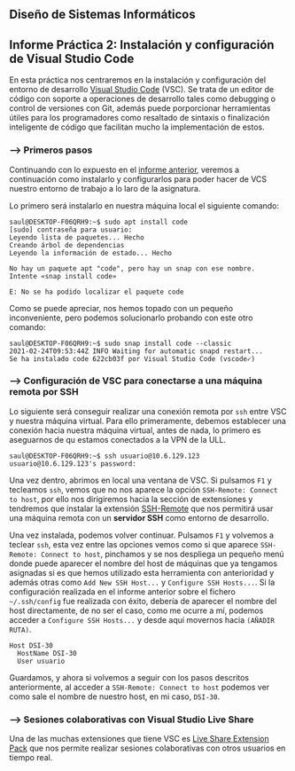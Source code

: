 ## Diseño de Sistemas Informáticos
## Informe Práctica 2: Instalación y configuración de Visual Studio Code

En esta práctica nos centraremos en la instalación y configuración del entorno de desarrollo [Visual Studio Code](https://es.wikipedia.org/wiki/Visual_Studio_Code) (VSC). Se trata de un editor de código con soporte a operaciones de desarrollo tales como debugging o control de versiones con Git, además puede porporcionar herramientas útiles para los programadores como resaltado de sintaxis o finalización inteligente de código que facilitan mucho la implementación de estos.

### --> Primeros pasos

Continuando con lo expuesto en el [informe anterior](https://ostream07.github.io/ull-esit-inf-dsi-20-21-github-campus-experts-ostream07/), veremos a continuación como instalarlo y configurarlos para poder hacer de VCS nuestro entorno de trabajo a lo laro de la asignatura.

Lo primero será instalarlo en nuestra máquina local el siguiente comando:
```
saul@DESKTOP-F06QRH9:~$ sudo apt install code
[sudo] contraseña para usuario: 
Leyendo lista de paquetes... Hecho
Creando árbol de dependencias       
Leyendo la información de estado... Hecho

No hay un paquete apt "code", pero hay un snap con ese nombre.
Intente «snap install code»

E: No se ha podido localizar el paquete code
```
Como se puede apreciar, nos hemos topado con un pequeño inconveniente, pero podemos solucionarlo probando con este otro comando:
```
saul@DESKTOP-F06QRH9:~$ sudo snap install code --classic
2021-02-24T09:53:44Z INFO Waiting for automatic snapd restart...
Se ha instalado code 622cb03f por Visual Studio Code (vscode✓)
```

### --> Configuración de VSC para conectarse a una máquina remota por SSH

Lo siguiente será conseguir realizar una conexión remota por `ssh` entre VSC y nuestra máquina virtual. Para ello primeramente, debemos establecer una conexión hacia nuestra máquina virtual, antes de nada, lo primero es aseguarnos de qu estamos conectados a la VPN de la ULL.

```
saul@DESKTOP-F06QRH9:~$ ssh usuario@10.6.129.123
usuario@10.6.129.123's password: 
```

Una vez dentro, abrimos en local una ventana de VSC. Si pulsamos `F1` y tecleamos `ssh`, vemos que no nos aparece la opción `SSH-Remote: Connect to host`, por ello nos dirigiremos hacia la sección de extensiones y tendremos que instalar la  extensión [SSH-Remote](https://marketplace.visualstudio.com/items?itemName=ms-vscode-remote.remote-ssh) que nos permitirá usar una máquina remota con un **servidor SSH** como entorno de desarrollo.

Una vez instalada, podemos volver continuar. Pulsamos `F1` y volvemos a teclear `ssh`, esta vez entre las opciones vemos como si que aparece `SSH-Remote: Connect to host`, pinchamos y se nos despliega un pequeño menú donde puede aparecer el nombre del host de máquinas que ya tengamos asignadas si es que hemos utilizado esta herramienta con anterioridad y además otras como `Add New SSH Host...` y `Configure SSH Hosts...`.
Si la configuración realizada en el informe anterior sobre el fichero `~/.ssh/config` fue realizada con éxito, debería de aparecer el nombre del host directamente, de no ser el caso, como me ocurre a mí, podemos acceder a `Configure SSH Hosts...` y desde aquí movernos hacia `(AÑADIR RUTA)`.
```
Host DSI-30
  HostName DSI-30
  User usuario
```
Guardamos, y ahora si volvemos a seguir con los pasos descritos anteriormente, al acceder a `SSH-Remote: Connect to host` podemos ver como sale el nombre de nuestro host, en mi caso, `DSI-30`.


### --> Sesiones colaborativas con Visual Studio Live Share

Una de las muchas extensiones que tiene VSC es [Live Share Extension Pack](https://marketplace.visualstudio.com/items?itemName=MS-vsliveshare.vsliveshare-pack) que nos permite realizar sesiones colaborativas con otros usuarios en tiempo real.






